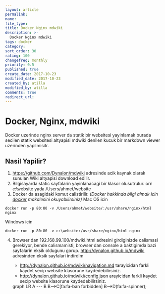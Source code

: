 ```yaml
---
layout: article
permalink:
name:
file_type:
title: Docker Nginx mdwiki
description: >-
  Docker Nginx mdwiki
tags: docker
category:  
sort_order: 30
rating: 100
changefreq: monthly
priority: 0.5
published: true
create_date: 2017-10-23
modified_date: 2017-10-23
created_by: atilla
modified_by: atilla
comments: true
redirect_url:
---
```

# Docker, Nginx, mdwiki
Docker uzerinde nginx server da statik bir websitesi yayinlamak
burada secilen statik websitesi altyapisi mdwiki denilen kucuk bir markdown viewer uzerinden yapilmisitr.
## Nasil Yapilir?
1. https://github.com/Dynalon/mdwiki adresinde acik kaynak olarak sunulan Wiki altyapisi download edilir.
2. Bilgisayarda static sayfalarin yayinlanacagi bir klasor olusutrulur. orn c:\website yada /Users/ahmet/website
3. Docker da asagidaki komut calistirilir.
_(Docker hakkinda bilgi almak icin [docker](http://www.filehoo.com) makalesini okuyabilirsiniz)_
Mac  OS icin
```beanshell
docker run -p 80:80 -v /Users/ahmet/website/:/usr/share/nginx/html nginx
```
Windows icin
```beanshell
docker run -p 80:80 -v c:\website:/usr/share/nginx/html nginx
```
4. Browser dan 192.168.99.100/mdwiki.html adresini girdiginizde calismasi gerekiyor,
bende calismamisti, browser dan console a baktigimda bazi sayfalarin eksik oldugunu gorup.
http://dynalon.github.io/mdwiki adresinden eksik sayfalari indirdim
   - http://dynalon.github.io/mdwiki/navigation.md tarayicidan farkli kaydet secip website klasorune kaydedebilirsiniz.
   - http://dynalon.github.io/mdwiki/config.json arayicidan farkli kaydet secip website klasorune kaydedebilirsiniz.

   <div class="mermaid">
   graph LR
       A --- B
       B-->C[fa:fa-ban forbidden]
       B-->D(fa:fa-spinner);
   </div>
